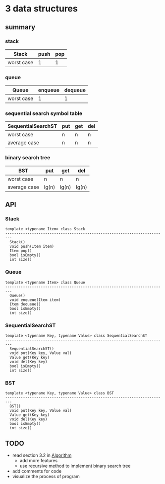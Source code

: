 # 3 data structures

## summary

### stack

|Stack     |push|pop|
|----------|----|---|
|worst case|1   |1  |

### queue

|Queue     |enqueue|dequeue|
|----------|-------|-------|
|worst case|1      |1      |

### sequential search symbol table

|SequentialSearchST|put|get|del|
|------------------|---|---|---|
|worst case        |n  |n  |n  |
|average case      |n  |n  |n  |

### binary search tree

|BST         |put  |get  |del  |
|------------|-----|-----|-----|
|worst case  |n    |n    |n    |
|average case|lg(n)|lg(n)|lg(n)|

## API

### Stack

```
template <typename Item> class Stack
-------------------------------------------------------------------------
  Stack()
  void push(Item item)
  Item pop()
  bool isEmpty()     
  int size()
```

### Queue

```
template <typename Item> class Queue
-------------------------------------------------------------------------
  Queue()
  void enqueue(Item item)
  Item dequeue()
  bool isEmpty()     
  int size()
```

### SequentialSearchST

```
template <typename Key, typename Value> class SequentialSearchST
-------------------------------------------------------------------------
  SequentialSearchST()
  void put(Key key, Value val)
  Value get(Key key)
  void del(Key key)
  bool isEmpty()     
  int size()
```

### BST

```
template <typename Key, typename Value> class BST
-------------------------------------------------------------------------
  BST()
  void put(Key key, Value val)
  Value get(Key key)
  void del(Key key)
  bool isEmpty()     
  int size()
```

## TODO

- read section 3.2 in [Algorithm](https://book.douban.com/subject/10432347)
  - add more features
  - use recursive method to implement binary search tree 
- add comments for code
- visualize the process of program